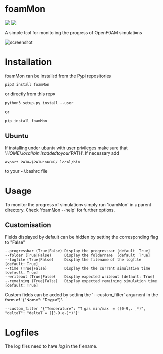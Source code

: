 # foamMon
![](https://badge.fury.io/py/foamMon.svg)
![](https://travis-ci.org/greole/foamMon.svg?branch=master)


A simple tool for monitoring the progress of OpenFOAM simulations

![screenshot](https://github.com/greole/foamMon/blob/master/.assets/screen.png)

# Installation

foamMon can be installed from the Pypi repositories

    pip3 install foamMon

or directly from this repo

    python3 setup.py install --user

or

    pip install foamMon

## Ubuntu

If installing under ubuntu with user privileges make sure that
'$HOME/.local/bin' is added to your '$PATH'. If necessary
add

    export PATH=$PATH:$HOME/.local/bin

to your ~/.bashrc file

# Usage

To monitor the progress of simulations simply run 'foamMon' in a parent directory. Check
'foamMon --help' for further options.

## Customisation

Fields displayed by default can be hidden by setting the corresponding flag to "False"

    --progressbar (True|False) Display the progressbar [default: True]
    --folder (True|False)      Display the foldername  [default: True]
    --logfile (True|False)     Display the filename of the logfile [default: True]
    --time (True|False)        Display the the current simulation time [default: True]
    --writeout (True|False)    Display expected writeout [default: True]
    --remaining (True|False)   Display expected remaining simulation time [default: True]

Custom fields can be added by setting the '--custom_filter' argument in the
form of '{"Name": "Regex"}'.

    --custom_filter '{"Temperature": "T gas min/max  = ([0-9,. ]*)", "deltaT": "deltaT = ([0-9.e-]*)"}'



# Logfiles

The log files need to have *log* in the filename.

